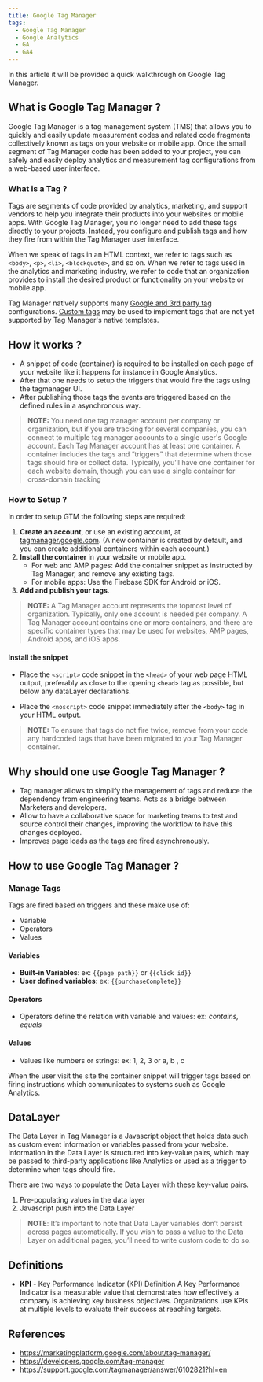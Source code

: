 ```yaml
---
title: Google Tag Manager
tags:
  - Google Tag Manager
  - Google Analytics
  - GA
  - GA4
---
```


In this article it will be provided a quick walkthrough on Google Tag Manager.

## What is Google Tag Manager ?

Google Tag Manager is a tag management system (TMS) that allows you to quickly and easily update measurement codes and related code fragments collectively known as tags on your website or mobile app. Once the small segment of Tag Manager code has been added to your project, you can safely and easily deploy analytics and measurement tag configurations from a web-based user interface.

### What is a Tag ?

Tags are segments of code provided by analytics, marketing, and support vendors to help you integrate their products into your websites or mobile apps. With Google Tag Manager, you no longer need to add these tags directly to your projects. Instead, you configure and publish tags and how they fire from within the Tag Manager user interface.

When we speak of tags in an HTML context, we refer to tags such as `<body>`, `<p>`, `<li>`, `<blockquote>`, and so on. When we refer to tags used in the analytics and marketing industry, we refer to code that an organization provides to install the desired product or functionality on your website or mobile app.

Tag Manager natively supports many [Google and 3rd party tag](https://support.google.com/tagmanager/answer/6106924) configurations. [Custom tags](https://support.google.com/tagmanager/answer/6107167) may be used to implement tags that are not yet supported by Tag Manager's native templates.

## How it works ?

* A snippet of code (container) is required to be installed on each page of your website like it happens for instance in Google Analytics.
* After that one needs to setup the triggers that would fire the tags using the tagmanager UI.
* After publishing those tags the events are triggered based on the defined rules in a asynchronous way.

> **NOTE:** You need one tag manager account per company or organization, but if you are tracking for several companies, you can connect to multiple tag manager accounts to a single user's Google account.
> Each Tag Manager account has at least one container.  A container includes the tags and “triggers” that determine when those tags should fire or collect data. Typically, you’ll have one container for each website domain, though you can use a single container for cross-domain tracking

### How to Setup ?

In order to setup GTM the following steps are required:

1. **Create an account**, or use an existing account, at [tagmanager.google.com](tagmanager.google.co). (A new container is created by default, and you can create additional containers within each account.)
2. **Install the container** in your website or mobile app.
    * For web and AMP pages: Add the container snippet as instructed by Tag Manager, and remove any existing tags.
    * For mobile apps: Use the Firebase SDK for Android or iOS.
3. **Add and publish your tags**.

> **NOTE:** A Tag Manager account represents the topmost level of organization. Typically, only one account is needed per company. A Tag Manager account contains one or more containers, and there are specific container types that may be used for websites, AMP pages, Android apps, and iOS apps.

#### **Install the snippet**

* Place the `<script>` code snippet in the `<head>` of your web page HTML output, preferably as close to the opening `<head>` tag as possible, but below any dataLayer declarations.

* Place the `<noscript>` code snippet immediately after the `<body>` tag in your HTML output.

> **NOTE:** To ensure that tags do not fire twice, remove from your code any hardcoded tags that have been migrated to your Tag Manager container.

## Why should one use Google Tag Manager ?

* Tag manager allows to simplify the management of tags and reduce the dependency from engineering teams. Acts as a bridge between Marketers and developers.
* Allow to have a collaborative space for marketing teams to test and source control their changes, improving the workflow to have this changes deployed.
* Improves page loads as the tags are fired asynchronously.

## How to use Google Tag Manager ?

### Manage Tags

Tags are fired based on triggers and these make use of:

* Variable
* Operators
* Values

#### Variables

* **Built-in Variables**: ex: `{{page path}}` or `{{click id}}`
* **User defined variables**: ex: `{{purchaseComplete}}`

#### Operators

* Operators define the relation with variable and values: ex: *contains, equals*

#### Values

* Values like numbers or strings: ex: 1, 2, 3 or a, b , c

When the user visit the site the container snippet will trigger tags based on firing instructions which communicates to systems such as Google Analytics.

## DataLayer 

The Data Layer in Tag Manager is a Javascript object that holds data such as custom event information or variables passed from your website. Information in the Data Layer is structured into key-value pairs, which may be passed to third-party applications like Analytics or used as a trigger to determine when tags should fire.

There are two ways to populate the Data Layer with these key-value pairs.

 1. Pre-populating values in the data layer
 2. Javascript push into the Data Layer
 
> **NOTE**: It’s important to note that Data Layer variables don’t persist across pages automatically. If you wish to pass a value to the Data Layer on additional pages, you’ll need to write custom code to do so.

## Definitions

* **KPI** - Key Performance Indicator (KPI) Definition
A Key Performance Indicator is a measurable value that demonstrates how effectively a company is achieving key business objectives. Organizations use KPIs at multiple levels to evaluate their success at reaching targets.

## References

* <https://marketingplatform.google.com/about/tag-manager/>
* <https://developers.google.com/tag-manager>
* <https://support.google.com/tagmanager/answer/6102821?hl=en>